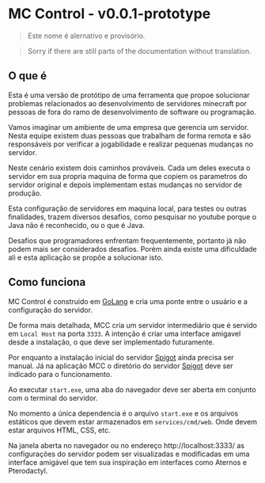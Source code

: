 # MC Control - v0.0.1-prototype

> Este nome é alernativo e provisório.

> Sorry if there are still parts of the documentation without translation.

## O que é

Esta é uma versão de protótipo de uma ferramenta que propoe solucionar problemas relacionados ao desenvolvimento de servidores minecraft por pessoas de fora do ramo de desenvolvimento de software ou programação.

Vamos imaginar um ambiente de uma empresa que gerencia um servidor. Nesta equipe existem duas pessoas que trabalham de forma remota e são responsáveis por verificar a jogabilidade e realizar pequenas mudanças no servidor.

Neste cenário existem dois caminhos prováveis. Cada um deles executa o servidor em sua propria maquina de forma que copiem os parametros do servidor original e depois implementam estas mudanças no servidor de produção.

Esta configuração de servidores em maquina local, para testes ou outras finalidades, trazem diversos desafios, como pesquisar no youtube porque o Java não é reconhecido, ou o que é Java.

Desafios que programadores enfrentam frequentemente, portanto já não podem mais ser considerados desafios. Porém ainda existe uma dificuldade ali e esta aplicação se propõe a solucionar isto.

## Como funciona

MC Control é construido em [GoLang]() e cria uma ponte entre o usuário e a configuração do servidor.

De forma mais detalhada, MCC cria um servidor intermediário que é servido em `Local Host` na porta `3333`. A intenção é criar uma interface amigavel desde a instalação, o que deve ser implementado futuramente.

Por enquanto a instalação inicial do servidor [Spigot]() ainda precisa ser manual. Já na aplicação MCC o diretório do servidor [Spigot]() deve ser indicado para o funcionamento.

Ao executar `start.exe`, uma aba do navegador deve ser aberta em conjunto com o terminal do servidor.

No momento a única dependencia é o arquivo `start.exe` e os arquivos estáticos que devem estar armazenados em `services/cmd/web`. Onde devem estar arquivos HTML, CSS, etc.

Na janela aberta no navegador ou no endereço http://localhost:3333/ as configurações do servidor podem ser visualizadas e modificadas em uma interface amigável que tem sua inspiração em interfaces como Aternos e Pterodactyl.

